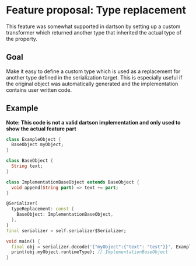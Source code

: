 # Feature proposal: Type replacement

This feature was somewhat supported in dartson by setting up a custom transformer which returned another type that
inherited the actual type of the property.

## Goal

Make it easy to define a custom type which is used as a replacement for another type defined in the serialization target.
This is especially useful if the original object was automatically generated and the implementation contains user written
code.

## Example

**Note: This code is not a valid dartson implementation and only used to show the actual feature part**

```dart
class ExampleObject {
  BaseObject myObject;
}

class BaseObject {
  String text;
}

class ImplementationBaseObject extends BaseObject {
  void append(String part) => text += part;
}

@Serializer(
  typeReplacement: const {
    BaseObject: ImplementationBaseObject,
  },
)
final serializer = self.serializer$Serializer;

void main() {
  final obj = serializer.decode('{"myObject":{"text": "test"}}', ExampleObject);
  print(obj.myObject.runtimeType); // ImplementationBaseObject
}
```

